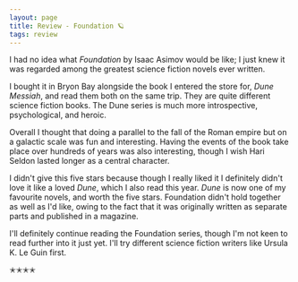 ```yaml
---
layout: page
title: Review - Foundation 🪐
tags: review
---
```


I had no idea what _Foundation_ by Isaac Asimov would be like; I just knew it was regarded among the greatest science fiction
novels ever written.

I bought it in Bryon Bay alongside the book I entered the store for, _Dune Messiah_, and read them both on the same trip.
They are quite different science fiction books. The Dune series is much more introspective, psychological, and heroic.

Overall I thought that doing a parallel to the fall of the Roman empire but on a galactic scale was fun and interesting.
Having the events of the book take place over hundreds of years was also interesting, though I wish Hari Seldon lasted
longer as a central character.

I didn't give this five stars because though I really liked it I definitely didn't love it like a loved _Dune_, which I also
read this year. _Dune_ is now one of my favourite novels, and worth the five stars. Foundation didn't hold together as well as
I'd like, owing to the fact that it was originally written as separate parts and published in a magazine.

I'll definitely continue reading the Foundation series, though I'm not keen to read further into it just yet. I'll try different science fiction
writers like Ursula K. Le Guin first. 

✭✭✭✭